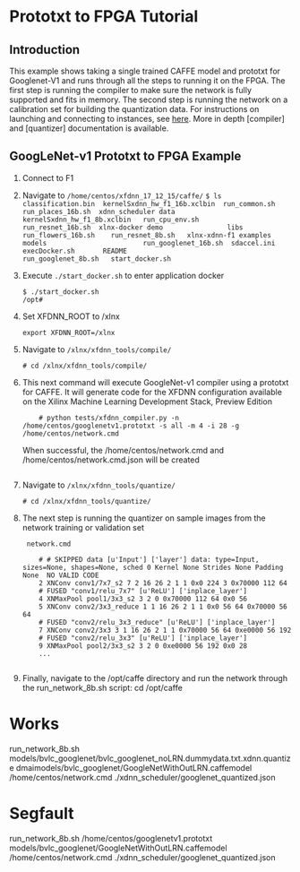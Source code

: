 # Prototxt to FPGA Tutorial

## Introduction
This example shows taking a single trained CAFFE model and prototxt for Googlenet-V1 and runs through all the steps to running it on the FPGA.  The first step is running the compiler to make sure the network is fully supported and fits in memory.  The second step is running the network on a calibration set for building the quantization data. For instructions on launching and connecting to instances, see [here][].  More in depth [compiler] and [quantizer] documentation is available.


## GoogLeNet-v1 Prototxt to FPGA Example

1. Connect to F1
2. Navigate to `/home/centos/xfdnn_17_12_15/caffe/`
        ```
        $ ls
        classification.bin  kernelSxdnn_hw_f1_16b.xclbin  run_common.sh         run_places_16b.sh  xdnn_scheduler
        data                kernelSxdnn_hw_f1_8b.xclbin   run_cpu_env.sh        run_resnet_16b.sh  xlnx-docker
        demo                libs                          run_flowers_16b.sh    run_resnet_8b.sh   xlnx-xdnn-f1
        examples            models                        run_googlenet_16b.sh  sdaccel.ini
        execDocker.sh       README                        run_googlenet_8b.sh   start_docker.sh
        ```

3. Execute `./start_docker.sh` to enter application docker
	```
	$ ./start_docker.sh
	/opt#
	```

4. Set XFDNN_ROOT to /xlnx
	```
	export XFDNN_ROOT=/xlnx
	```

5. Navigate to `/xlnx/xfdnn_tools/compile/`
	```
	# cd /xlnx/xfdnn_tools/compile/
	```

6. This next command will execute GoogleNet-v1 compiler using a prototxt for CAFFE.  It will generate code for the XFDNN configuration available on the Xilinx Machine Learning Development Stack, Preview Edition
	```
        # python tests/xfdnn_compiler.py -n /home/centos/googlenetv1.prototxt -s all -m 4 -i 28 -g /home/centos/network.cmd
	```

	When successful, the /home/centos/network.cmd and /home/centos/network.cmd.json will be created

	```

7. Navigate to `/xlnx/xfdnn_tools/quantize/`
	```
	# cd /xlnx/xfdnn_tools/quantize/
	```

7. The next step is running the quantizer on sample images from the network training or validation set

        network.cmd
	```
        # # SKIPPED data [u'Input'] ['layer'] data: type=Input, sizes=None, shapes=None, sched 0 Kernel None Strides None Padding None  NO VALID CODE
        2 XNConv conv1/7x7_s2 7 2 16 26 2 1 1 0x0 224 3 0x70000 112 64
        # FUSED "conv1/relu_7x7" [u'ReLU'] ['inplace_layer']
        4 XNMaxPool pool1/3x3_s2 3 2 0 0x70000 112 64 0x0 56
        5 XNConv conv2/3x3_reduce 1 1 16 26 2 1 1 0x0 56 64 0x70000 56 64
        # FUSED "conv2/relu_3x3_reduce" [u'ReLU'] ['inplace_layer']
        7 XNConv conv2/3x3 3 1 16 26 2 1 1 0x70000 56 64 0xe0000 56 192
        # FUSED "conv2/relu_3x3" [u'ReLU'] ['inplace_layer']
        9 XNMaxPool pool2/3x3_s2 3 2 0 0xe0000 56 192 0x0 28
        ...


8. Finally, navigate to the /opt/caffe directory and run the network through the run_network_8b.sh script:
cd /opt/caffe

# Works
run_network_8b.sh models/bvlc_googlenet/bvlc_googlenet_noLRN.dummydata.txt.xdnn.quantize dmaimodels/bvlc_googlenet/GoogleNetWithOutLRN.caffemodel /home/centos/network.cmd ./xdnn_scheduler/googlenet_quantized.json

# Segfault
run_network_8b.sh /home/centos/googlenetv1.prototxt models/bvlc_googlenet/GoogleNetWithOutLRN.caffemodel /home/centos/network.cmd ./xdnn_scheduler/googlenet_quantized.json

[here]: launching_instance.md
[compile]: compile.md
[quantize]: quantize.md